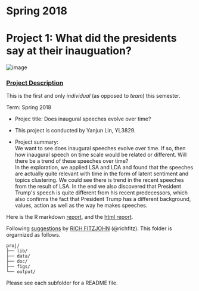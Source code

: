 # Spring 2018
# Project 1: What did the presidents say at their inauguation?

![image](figs/title.jpg)

### [Project Description](doc/)
This is the first and only *individual* (as opposed to *team*) this semester. 

Term: Spring 2018

+ Projec title: Does inaugural speeches evolve over time?
+ This project is conducted by Yanjun Lin, YL3829.

+ Project summary:   
We want to see does inaugural speeches evolve over time. If so, then how inaugural speech on time scale would be related or different. Will there be a trend of these speeches over time?   
In the exploration, we applied LSA and LDA and found that the speeches are actually quite relevant with time in the form of latent sentiment and topics clustering. We could see there is trend in the recent speeches from the result of LSA. In the end we also discovered that President Trump's speech is quite different from his recent predecessors, which also confirms the fact that President Trump has a different background, values, action as well as the way he makes speeches.

Here is the R markdown [report](doc/yl3829_project1_report.Rmd), and the [html report](http://htmlpreview.github.io/?https://raw.githubusercontent.com/TZstatsADS/Spring2018-Project1-yl3829/master/doc/yl3829_project1_report.nb.html?token=AfyB0DfFy-GHHFbe0yfIs8iQ-iaa0mbEks5aezmcwA%3D%3D).

Following [suggestions](http://nicercode.github.io/blog/2013-04-05-projects/) by [RICH FITZJOHN](http://nicercode.github.io/about/#Team) (@richfitz). This folder is orgarnized as follows.

```
proj/
├── lib/
├── data/
├── doc/
├── figs/
└── output/
```

Please see each subfolder for a README file.
